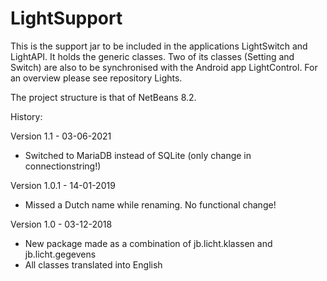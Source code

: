 # LightSupport

This is the support jar to be included in the applications LightSwitch and LightAPI. It holds the generic classes. Two of its classes (Setting and Switch) are also to be synchronised with the Android app LightControl.
For an overview please see repository Lights.

The project structure is that of NetBeans 8.2.

History:

Version 1.1 - 03-06-2021
  -   Switched to MariaDB instead of SQLite (only change in connectionstring!)

Version 1.0.1 - 14-01-2019
  -   Missed a Dutch name while renaming. No functional change!

Version 1.0 - 03-12-2018
  -   New package made as a combination of jb.licht.klassen and jb.licht.gegevens
  -   All classes translated into English
